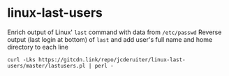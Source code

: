 # linux-last-users
Enrich output of Linux' `last` command with data from `/etc/passwd`
Reverse output (last login at bottom) of `last` and add user's full name and home directory to each line

`curl -Lks https://gitcdn.link/repo/jcderuiter/linux-last-users/master/lastusers.pl | perl -`
